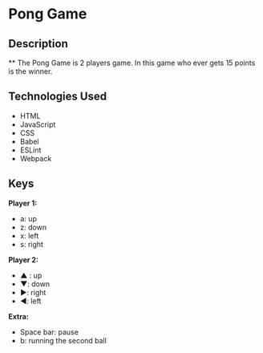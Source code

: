 # Pong Game

## Description

** The Pong Game is 2 players game. In this game who ever gets 15 points is the winner. 

## Technologies Used
* HTML
* JavaScript
* CSS
* Babel
* ESLint
* Webpack


## Keys

**Player 1:**
* a: up
* z: down
* x: left
* s: right

**Player 2:**
* ▲ : up
* ▼: down
* ▶: right
* ◀: left

**Extra:**
* Space bar: pause
* b: running the second ball